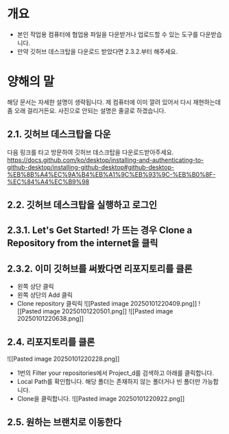 # 개요
- 본인 작업용 컴퓨터에 협업용 파일을 다운받거나 업로드할 수 있는 도구를 다운받습니다.
- 만약 깃허브 데스크탑을 다운로드 받았다면 2.3.2.부터 해주세요.
# 양해의 말
해당 문서는 자세한 설명이 생략됩니다. 제 컴퓨터에 이미 깔려 있어서 다시 재현하는데 좀 오래 걸리거든요. 사진으로 안되는 설명은 줄글로 하겠습니다.

## 2.1. 깃허브 데스크탑을 다운
다음 링크를 타고 방문하여 깃허브 데스크탑을 다운로드받아주세요.
https://docs.github.com/ko/desktop/installing-and-authenticating-to-github-desktop/installing-github-desktop#github-desktop-%EB%8B%A4%EC%9A%B4%EB%A1%9C%EB%93%9C-%EB%B0%8F-%EC%84%A4%EC%B9%98

## 2.2. 깃허브 데스크탑을 실행하고 로그인
## 2.3.1. Let's Get Started! 가 뜨는 경우 Clone a Repository from the internet을 클릭

## 2.3.2. 이미 깃허브를 써봤다면 리포지토리를 클론
- 왼쪽 상단 클릭
- 왼쪽 상단의 Add 클릭
- Clone repository 클릭릭
![[Pasted image 20250101220409.png]]
![[Pasted image 20250101220501.png]]
![[Pasted image 20250101220638.png]]
## 2.4. 리포지토리를 클론

![[Pasted image 20250101220228.png]]
- 1번의 Filter your repositories에서 Project_d를 검색하고 아래를 클릭합니다.
- Local Path를 확인합니다. 해당 폴더는 존재하지 않는 폴더거나 빈 폴더만 가능합니다.
- Clone을 클릭합니다.
![[Pasted image 20250101220922.png]]
## 2.5. 원하는 브랜치로 이동한다

